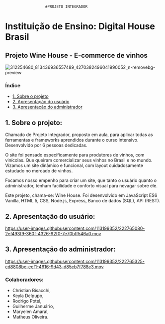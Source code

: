                       #PROJETO INTEGRADOR

# Instituição de Ensino: Digital House Brasil

## Projeto Wine House - E-commerce de vinhos



![312254680_813436936557489_4270382496041990052_n-removebg-preview](https://user-images.githubusercontent.com/113199352/222766436-3cb186ca-e65a-4262-8152-ff6f41c6c965.png)




### Índice

* [1. Sobre o projeto](#1-sobre-o-projeto)
* [2. Apresentação do usuário](#2-apresentação-do-usuário)
* [3. Apresentação do administrador](#3-apresentação-do-administrador)

## 1. Sobre o projeto:
 Chamado de Projeto Integrador, proposto em aula, para aplicar todas as ferramentas e frameworks aprendidos durante o curso intensivo. Desenvolvido por 6 pessoas dedicadas. 
 
 O site foi pensado especificamente para produtores de vinhos, com vinícolas. Que queiram comercializar seus vinhos no Brasil e no mundo. Vizamos um site dinâmico e funcional, com layout cuidadosamente estudado no mercado de vinhos. 
 
 Focamos nosso empenho para criar um site, que tanto o usuário quanto o administrador, tenham facilidade e conforto visual para nevagar sobre ele.

 Este projeto, chama-se: Wine House. Foi desenvolvido em JavaScript ES6 Vanilla, HTML 5, CSS, Node.js, Express, Banco de dados (SQL), API (REST).


## 2. Apresentação do usuário:

https://user-images.githubusercontent.com/113199352/222765080-2ef493f9-360f-4326-92f0-7e70bff546a0.mov

## 3. Apresentação do administrador:

https://user-images.githubusercontent.com/113199352/222765325-cd8808be-ecf1-4616-9d43-d85cb7f788c3.mov



  ### Colaboradores:

- Christian Bisacchi, 
- Keyla Delpupo,
- Rodrigo Potel,
- Guilherme Januário,
- Maryelen Amaral,
- Matheus Oliveira.
     

